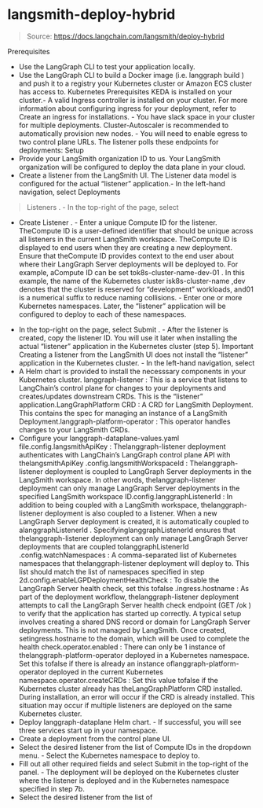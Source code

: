 # langsmith-deploy-hybrid

> Source: https://docs.langchain.com/langsmith/deploy-hybrid

Prerequisites
- Use the LangGraph CLI to test your application locally.
- Use the LangGraph CLI to build a Docker image (i.e.
langgraph build
) and push it to a registry your Kubernetes cluster or Amazon ECS cluster has access to.
Kubernetes
Prerequisites
KEDA
is installed on your cluster.- A valid
Ingress
controller is installed on your cluster. For more information about configuring ingress for your deployment, refer to Create an ingress for installations. - You have slack space in your cluster for multiple deployments.
Cluster-Autoscaler
is recommended to automatically provision new nodes. - You will need to enable egress to two control plane URLs. The listener polls these endpoints for deployments:
Setup
- Provide your LangSmith organization ID to us. Your LangSmith organization will be configured to deploy the data plane in your cloud.
- Create a listener from the LangSmith UI. The
Listener
data model is configured for the actual “listener” application.- In the left-hand navigation, select
Deployments
>Listeners
. - In the top-right of the page, select
+ Create Listener
. - Enter a unique
Compute ID
for the listener. TheCompute ID
is a user-defined identifier that should be unique across all listeners in the current LangSmith workspace. TheCompute ID
is displayed to end users when they are creating a new deployment. Ensure that theCompute ID
provides context to the end user about where their LangGraph Server deployments will be deployed to. For example, aCompute ID
can be set tok8s-cluster-name-dev-01
. In this example, the name of the Kubernetes cluster isk8s-cluster-name
,dev
denotes that the cluster is reserved for “development” workloads, and01
is a numerical suffix to reduce naming collisions. - Enter one or more Kubernetes namespaces. Later, the “listener” application will be configured to deploy to each of these namespaces.
- In the top-right on the page, select
Submit
. - After the listener is created, copy the listener ID. You will use it later when installing the actual “listener” application in the Kubernetes cluster (step 5).
Important Creating a listener from the LangSmith UI does not install the “listener” application in the Kubernetes cluster. - In the left-hand navigation, select
- A Helm chart is provided to install the necesssary components in your Kubernetes cluster.
langgraph-listener
: This is a service that listens to LangChain’s control plane for changes to your deployments and creates/updates downstream CRDs. This is the “listener” application.LangGraphPlatform CRD
: A CRD for LangSmith Deployment. This contains the spec for managing an instance of a LangSmith Deployment.langgraph-platform-operator
: This operator handles changes to your LangSmith CRDs.
- Configure your
langgraph-dataplane-values.yaml
file.config.langsmithApiKey
: Thelanggraph-listener
deployment authenticates with LangChain’s LangGraph control plane API with thelangsmithApiKey
.config.langsmithWorkspaceId
: Thelanggraph-listener
deployment is coupled to LangGraph Server deployments in the LangSmith workspace. In other words, thelanggraph-listener
deployment can only manage LangGraph Server deployments in the specified LangSmith workspace ID.config.langgraphListenerId
: In addition to being coupled with a LangSmith workspace, thelanggraph-listener
deployment is also coupled to a listener. When a new LangGraph Server deployment is created, it is automatically coupled to alanggraphListenerId
. SpecifyinglanggraphListenerId
ensures that thelanggraph-listener
deployment can only manage LangGraph Server deployments that are coupled tolanggraphListenerId
.config.watchNamespaces
: A comma-separated list of Kubernetes namespaces that thelanggraph-listener
deployment will deploy to. This list should match the list of namespaces specified in step 2d.config.enableLGPDeploymentHealthCheck
: To disable the LangGraph Server health check, set this tofalse
.ingress.hostname
: As part of the deployment workflow, thelanggraph-listener
deployment attempts to call the LangGraph Server health check endpoint (GET /ok
) to verify that the application has started up correctly. A typical setup involves creating a shared DNS record or domain for LangGraph Server deployments. This is not managed by LangSmith. Once created, setingress.hostname
to the domain, which will be used to complete the health check.operator.enabled
: There can only be 1 instance of thelanggraph-platform-operator
deployed in a Kubernetes namespace. Set this tofalse
if there is already an instance oflanggraph-platform-operator
deployed in the current Kubernetes namespace.operator.createCRDs
: Set this value tofalse
if the Kubernetes cluster already has theLangGraphPlatform CRD
installed. During installation, an error will occur if the CRD is already installed. This situation may occur if multiple listeners are deployed on the same Kubernetes cluster.
- Deploy
langgraph-dataplane
Helm chart. - If successful, you will see three services start up in your namespace.
- Create a deployment from the control plane UI.
- Select the desired listener from the list of
Compute IDs
in the dropdown menu. - Select the Kubernetes namespace to deploy to.
- Fill out all other required fields and select
Submit
in the top-right of the panel. - The deployment will be deployed on the Kubernetes cluster where the listener is deployed and in the Kubernetes namespace specified in step 7b.
- Select the desired listener from the list of